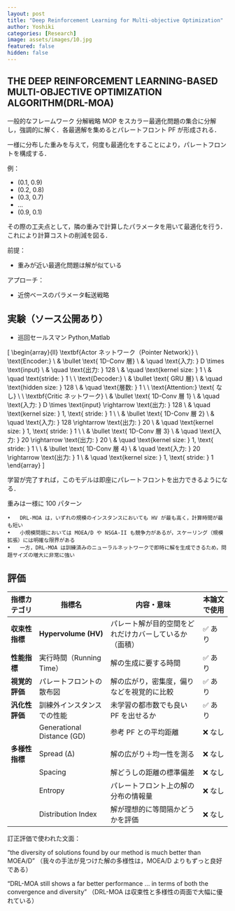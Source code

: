 ```yaml
---
layout: post
title: "Deep Reinforcement Learning for Multi-objective Optimization"
author: Yoshiki
categories: [Research]
image: assets/images/10.jpg
featured: false
hidden: false
---
```


## THE DEEP REINFORCEMENT LEARNING-BASED MULTI-OBJECTIVE OPTIMIZATION ALGORITHM(DRL-MOA)

一般的なフレームワーク
分解戦略
MOP をスカラー最適化問題の集合に分解し，強調的に解く．各最適解を集めるとパレートフロント PF が形成される．

一様に分布した重みを与えて，何度も最適化をすることにより，パレートフロントを構成する．

例：

- (0.1, 0.9)
- (0.2, 0.8)
- (0.3, 0.7)
- ...
- (0.9, 0.1)

その際の工夫点として，隣の重みで計算したパラメータを用いて最適化を行う．
これにより計算コストの削減を図る．

前提：

- 重みが近い最適化問題は解が似ている

アプローチ：

- 近傍ベースのパラメータ転送戦略

## 実験（ソース公開あり）

- 巡回セールスマン
  Python,Matlab

\[
\begin{array}{ll}
\textbf{Actor ネットワーク（Pointer Network）} \\
\text{Encoder:} \\
& \bullet \text{ 1D-Conv 層} \\
& \quad \text{入力: } D \times \text{input} \\
& \quad \text{出力: } 128 \\
& \quad \text{kernel size: } 1 \\
& \quad \text{stride: } 1 \\
\\
\text{Decoder:} \\
& \bullet \text{ GRU 層} \\
& \quad \text{hidden size: } 128 \\
& \quad \text{層数: } 1 \\
\\
\text{Attention:} \text{ なし} \\
\\
\textbf{Critic ネットワーク} \\
& \bullet \text{ 1D-Conv 層 1} \\
& \quad \text{入力: } D \times \text{input} \rightarrow \text{出力: } 128 \\
& \quad \text{kernel size: } 1, \text{ stride: } 1 \\
\\
& \bullet \text{ 1D-Conv 層 2} \\
& \quad \text{入力: } 128 \rightarrow \text{出力: } 20 \\
& \quad \text{kernel size: } 1, \text{ stride: } 1 \\
\\
& \bullet \text{ 1D-Conv 層 3} \\
& \quad \text{入力: } 20 \rightarrow \text{出力: } 20 \\
& \quad \text{kernel size: } 1, \text{ stride: } 1 \\
\\
& \bullet \text{ 1D-Conv 層 4} \\
& \quad \text{入力: } 20 \rightarrow \text{出力: } 1 \\
& \quad \text{kernel size: } 1, \text{ stride: } 1
\end{array}
\]

学習が完了すれば，このモデルは即座にパレートフロントを出力できるようになる．

重みは一様に 100 パターン

    •	DRL-MOA は，いずれの規模のインスタンスにおいても HV が最も高く，計算時間が最も短い
    •	小規模問題においては MOEA/D や NSGA-II も競争力があるが，スケーリング（規模拡張）には明確な限界がある
    •	一方，DRL-MOA は訓練済みのニューラルネットワークで即時に解を生成できるため，問題サイズの増大に非常に強い

## 評価

| 指標カテゴリ   | 指標名                     | 内容・意味                                             | 本論文で使用 |
| -------------- | -------------------------- | ------------------------------------------------------ | ------------ |
| **収束性指標** | **Hypervolume (HV)**       | パレート解が目的空間をどれだけカバーしているか（面積） | ✅ あり      |
| **性能指標**   | 実行時間（Running Time）   | 解の生成に要する時間                                   | ✅ あり      |
| **視覚的評価** | パレートフロントの散布図   | 解の広がり，密集度，偏りなどを視覚的に比較             | ✅ あり      |
| **汎化性評価** | 訓練外インスタンスでの性能 | 未学習の都市数でも良い PF を出せるか                   | ✅ あり      |
|                | Generational Distance (GD) | 参考 PF との平均距離                                   | ❌ なし      |
| **多様性指標** | Spread (Δ)                 | 解の広がり＋均一性を測る                               | ❌ なし      |
|                | Spacing                    | 解どうしの距離の標準偏差                               | ❌ なし      |
|                | Entropy                    | パレートフロント上の解の分布の情報量                   | ❌ なし      |
|                | Distribution Index         | 解が理想的に等間隔かどうかを評価                       | ❌ なし      |

訂正評価で使われた文面：

“the diversity of solutions found by our method is much better than MOEA/D”
（我々の手法が見つけた解の多様性は，MOEA/D よりもずっと良好である）

“DRL-MOA still shows a far better performance … in terms of both the convergence and diversity”
（DRL-MOA は収束性と多様性の両面で大幅に優れている）
